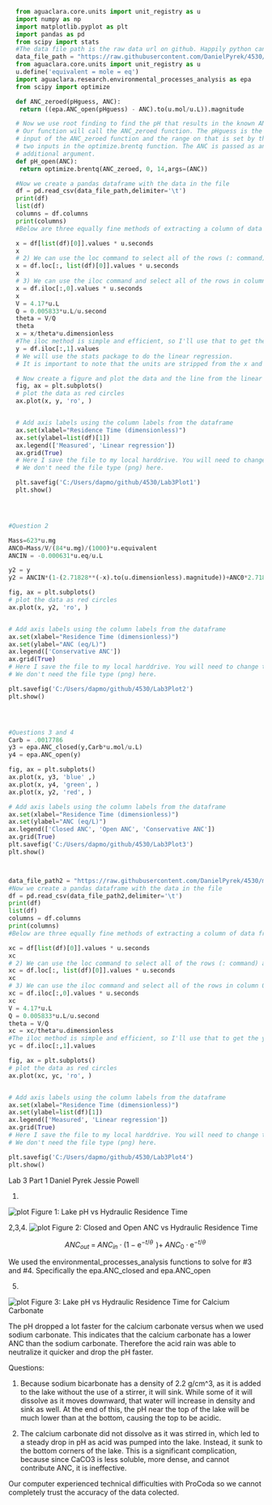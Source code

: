 ```python
  from aguaclara.core.units import unit_registry as u
  import numpy as np
  import matplotlib.pyplot as plt
  import pandas as pd
  from scipy import stats
  #The data file path is the raw data url on github. Happily python can read directly from a web page.
  data_file_path = "https://raw.githubusercontent.com/DanielPyrek/4530/master/Lab3.1"
  from aguaclara.core.units import unit_registry as u
  u.define('equivalent = mole = eq')
  import aguaclara.research.environmental_processes_analysis as epa
  from scipy import optimize

  def ANC_zeroed(pHguess, ANC):
   return ((epa.ANC_open(pHguess) - ANC).to(u.mol/u.L)).magnitude

  # Now we use root finding to find the pH that results in the known ANC.
  # Our function will call the ANC_zeroed function. The pHguess is the first
  # input of the ANC_zeroed function and the range on that is set by the next
  # two inputs in the optimize.brentq function. The ANC is passed as an
  # additional argument.
  def pH_open(ANC):
   return optimize.brentq(ANC_zeroed, 0, 14,args=(ANC))

  #Now we create a pandas dataframe with the data in the file
  df = pd.read_csv(data_file_path,delimiter='\t')
  print(df)
  list(df)
  columns = df.columns
  print(columns)
  #Below are three equally fine methods of extracting a column of data from the pandas dataframe.

  x = df[list(df)[0]].values * u.seconds
  x
  # 2) We can use the loc command to select all of the rows (: command) and the column with the label given by list(df)[0].
  x = df.loc[:, list(df)[0]].values * u.seconds
  x
  # 3) We can use the iloc command and select all of the rows in column 0.
  x = df.iloc[:,0].values * u.seconds
  x
  V = 4.17*u.L
  Q = 0.005833*u.L/u.second
  theta = V/Q
  theta
  x = x/theta*u.dimensionless
  #The iloc method is simple and efficient, so I'll use that to get the y values.
  y = df.iloc[:,1].values
  # We will use the stats package to do the linear regression.
  # It is important to note that the units are stripped from the x and y arrays when processed by the stats package.

  # Now create a figure and plot the data and the line from the linear regression.
  fig, ax = plt.subplots()
  # plot the data as red circles
  ax.plot(x, y, 'ro', )


  # Add axis labels using the column labels from the dataframe
  ax.set(xlabel="Residence Time (dimensionless)")
  ax.set(ylabel=list(df)[1])
  ax.legend(['Measured', 'Linear regression'])
  ax.grid(True)
  # Here I save the file to my local harddrive. You will need to change this to work on your computer.
  # We don't need the file type (png) here.

  plt.savefig('C:/Users/dapmo/github/4530/Lab3Plot1')
  plt.show()




#Question 2

Mass=623*u.mg
ANC0=Mass/V/(84*u.mg)/(1000)*u.equivalent
ANCIN = -0.000631*u.eq/u.L

y2 = y
y2 = ANCIN*(1-(2.71828**(-x).to(u.dimensionless).magnitude))+ANC0*2.71828**(-x).to(u.dimensionless).magnitude

fig, ax = plt.subplots()
# plot the data as red circles
ax.plot(x, y2, 'ro', )


# Add axis labels using the column labels from the dataframe
ax.set(xlabel="Residence Time (dimensionless)")
ax.set(ylabel="ANC (eq/L)")
ax.legend(['Conservative ANC'])
ax.grid(True)
# Here I save the file to my local harddrive. You will need to change this to work on your computer.
# We don't need the file type (png) here.

plt.savefig('C:/Users/dapmo/github/4530/Lab3Plot2')
plt.show()




#Questions 3 and 4
Carb = .0017786
y3 = epa.ANC_closed(y,Carb*u.mol/u.L)
y4 = epa.ANC_open(y)

fig, ax = plt.subplots()
ax.plot(x, y3, 'blue' ,)
ax.plot(x, y4, 'green', )
ax.plot(x, y2, 'red', )

# Add axis labels using the column labels from the dataframe
ax.set(xlabel="Residence Time (dimensionless)")
ax.set(ylabel="ANC (eq/L)")
ax.legend(['Closed ANC', 'Open ANC', 'Conservative ANC'])
ax.grid(True)
plt.savefig('C:/Users/dapmo/github/4530/Lab3Plot3')
plt.show()



data_file_path2 = "https://raw.githubusercontent.com/DanielPyrek/4530/master/Lab3.2"
#Now we create a pandas dataframe with the data in the file
df = pd.read_csv(data_file_path2,delimiter='\t')
print(df)
list(df)
columns = df.columns
print(columns)
#Below are three equally fine methods of extracting a column of data from the pandas dataframe.

xc = df[list(df)[0]].values * u.seconds
xc
# 2) We can use the loc command to select all of the rows (: command) and the column with the label given by list(df)[0].
xc = df.loc[:, list(df)[0]].values * u.seconds
xc
# 3) We can use the iloc command and select all of the rows in column 0.
xc = df.iloc[:,0].values * u.seconds
xc
V = 4.17*u.L
Q = 0.005833*u.L/u.second
theta = V/Q
xc = xc/theta*u.dimensionless
#The iloc method is simple and efficient, so I'll use that to get the y values.
yc = df.iloc[:,1].values

fig, ax = plt.subplots()
# plot the data as red circles
ax.plot(xc, yc, 'ro', )


# Add axis labels using the column labels from the dataframe
ax.set(xlabel="Residence Time (dimensionless)")
ax.set(ylabel=list(df)[1])
ax.legend(['Measured', 'Linear regression'])
ax.grid(True)
# Here I save the file to my local harddrive. You will need to change this to work on your computer.
# We don't need the file type (png) here.

plt.savefig('C:/Users/dapmo/github/4530/Lab3Plot4')
plt.show()

  ```
Lab 3 Part 1
Daniel Pyrek
Jessie Powell

1.
  ![plot](https://github.com/DanielPyrek/4530/blob/master/Lab3Plot1.png?raw=true)
      Figure 1: Lake pH vs Hydraulic Residence Time


2,3,4.
  ![plot](https://github.com/DanielPyrek/4530/blob/master/Lab3Plot3.png?raw=true)
              Figure 2: Closed and Open ANC vs Hydraulic Residence Time

$$ANC_{out} \; =\; ANC_{in} \; \cdot \; \left(1\; -\; {\mathop{e}\nolimits^{-t/\theta \; \; }} \right)+\; ANC_{0} \; \cdot \; {\mathop{e}\nolimits^{-t/\theta \; }}$$

  We used the environmental_processes_analysis functions to solve for #3 and #4. Specifically the epa.ANC_closed and epa.ANC_open


5.
  ![plot](https://github.com/DanielPyrek/4530/blob/master/Lab3Plot4.png?raw=true)
                  Figure 3: Lake pH vs Hydraulic Residence Time for Calcium Carbonate


The pH dropped a lot faster for the calcium carbonate versus when we used sodium carbonate. This indicates that the calcium carbonate has a lower ANC than the sodium carbonate. Therefore the acid rain was able to neutralize it quicker and drop the pH faster.

Questions:
1. Because sodium bicarbonate has a density of 2.2 g/cm^3, as it is added to the lake without the use of a stirrer, it will sink. While some of it will dissolve as it moves downward, that water will increase in density and sink as well. At the end of this, the pH near the top of the lake will be much lower than at the bottom, causing the top to be acidic.

2. The calcium carbonate did not dissolve as it was stirred in, which led to a steady drop in pH as acid was pumped into the lake. Instead, it sunk to the bottom corners of the lake. This is a significant complication, because since CaCO3 is less soluble, more dense, and cannot contribute ANC, it is ineffective.

Our computer experienced technical difficulties with ProCoda so we cannot completely trust the accuracy of the data colected.

